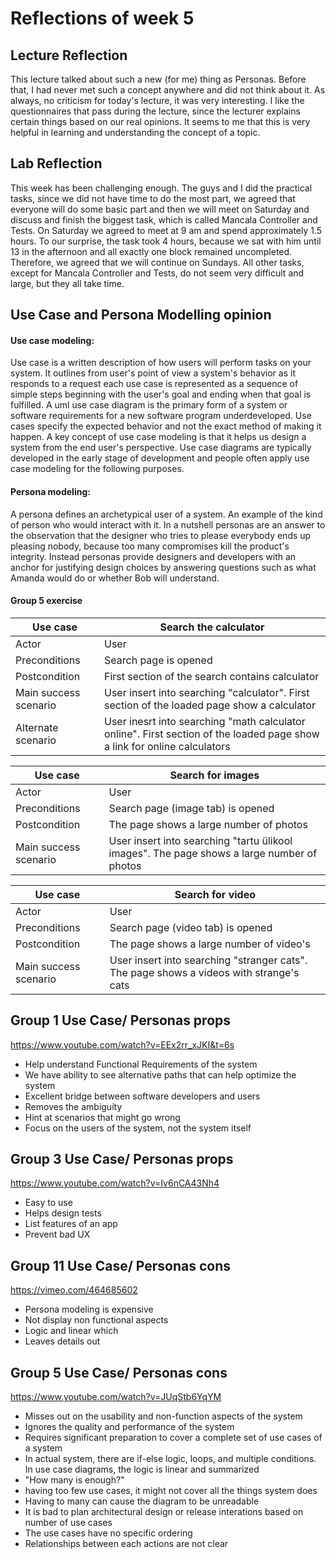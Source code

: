 # Reflections of week 5

## Lecture Reflection
This lecture talked about such a new (for me) thing as Personas. Before that, I had never met such a concept 
anywhere and did not think about it. As always, no criticism for today's lecture, it was very interesting.
I like the questionnaires that pass during the lecture, since the lecturer explains certain things based on our real opinions. 
It seems to me that this is very helpful in learning and understanding the concept of a topic.

## Lab Reflection
This week has been challenging enough. The guys and I did the practical tasks, since we did not have time to do the most part,
we agreed that everyone will do some basic part and then we will meet on Saturday and discuss and finish the biggest task, 
which is called Mancala Controller and Tests. On Saturday we agreed to meet at 9 am and spend approximately 1.5 hours. 
To our surprise, the task took 4 hours, because we sat with him until 13 in the afternoon and all exactly one block remained uncompleted. 
Therefore, we agreed that we will continue on Sundays. All other tasks, except for Mancala Controller and Tests, do not seem very difficult 
and large, but they all take time.


## Use Case and Persona Modelling opinion

#### Use case modeling: 

Use case is a written description of how users will perform tasks on your system. It outlines from user's point of view a
system's behavior as it responds to a request each use case is represented as a sequence of simple steps beginning with the user's goal and
ending when that goal is fulfilled. A uml use case diagram is the primary form of a system or software requirements for a new
software program underdeveloped. Use cases specify the expected behavior and not the exact method of making it happen. 
A key concept of use case modeling is that it helps us design a system from the end user's perspective. Use case diagrams
are typically developed in the early stage of development and people often apply use case modeling for the following purposes.

#### Persona modeling:
A persona defines an archetypical user of a system. An example of the kind of person who would interact with it.
In a nutshell personas are an answer to the observation that the designer who tries to please everybody ends up pleasing
nobody, because too many compromises kill the product's integrity. Instead personas provide designers and developers with an anchor for justifying
design choices by answering questions such as what Amanda would do or whether Bob will understand. 


#### Group 5 exercise 

| Use case              | Search the calculator                                                                          |
|-----------------------|-------------------------------------------------------------------------------------------------------------------|
| Actor                 | User                                                                                                              |
| Preconditions         | Search page is opened                                                                                             |
| Postcondition         | First section of the search contains calculator                                                |
| Main success scenario | User insert into searching "calculator". First section of the loaded page show a calculator
| Alternate scenario    | User inesrt into searching "math calculator online".  First section of the loaded page show a link for online calculators                   |


| Use case              | Search for images                                                                                                                                  |
|-----------------------|----------------------------------------------------------------------------------------------------------------------------------------------------|
| Actor                 | User                                                                                                                                               |
| Preconditions         | Search page (image tab) is opened                                                                                                                  |
| Postcondition         | The page shows a large number of photos                                                     |
| Main success scenario | User insert into searching "tartu ülikool images". The page shows a large number of photos   |


| Use case              | Search for video                                                                                                                                   |
|-----------------------|----------------------------------------------------------------------------------------------------------------------------------------------------|
| Actor                 | User                                                                                                                                               |
| Preconditions         | Search page (video tab) is opened                                                                                                                  |
| Postcondition         | The page shows a large number of video's                                                     |
| Main success scenario | User insert into searching "stranger cats". The page shows a videos with strange's cats |



## Group 1 Use Case/ Personas  props
https://www.youtube.com/watch?v=EEx2rr_xJKI&t=6s
- Help understand Functional Requirements of the system
- We have ability to see alternative paths that can help optimize the system
- Excellent bridge between software developers and users
- Removes the ambiguity 
- Hint at scenarios that might go wrong
- Focus on the users of the system, not the system itself

## Group 3 Use Case/ Personas  props
https://www.youtube.com/watch?v=Iv6nCA43Nh4
- Easy to use
- Helps design tests
- List features of an app
- Prevent bad UX

## Group 11 Use Case/ Personas  cons
https://vimeo.com/464685602
- Persona modeling is expensive
- Not display non functional aspects
- Logic and linear which
- Leaves details out

## Group 5 Use Case/ Personas  cons
https://www.youtube.com/watch?v=JUqStb6YqYM
- Misses out on the usability and non-function aspects of the system
- Ignores the quality and performance of the system
- Requires significant preparation to cover a complete set of use cases of a system
- In actual system, there are if-else logic, loops, and multiple conditions. In use case diagrams, the logic is linear and summarized
- "How many is enough?"
- having too few use cases, it might not cover all the things system does
- Having to many can cause the diagram to be unreadable
- It is bad to plan architectural design or release interations based on number of use cases
- The use cases have no specific ordering
- Relationships between each actions are not clear


















